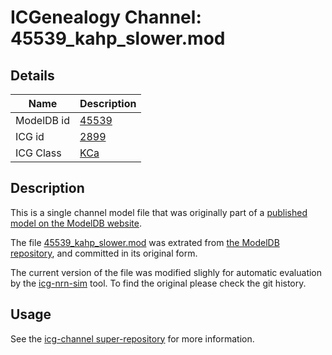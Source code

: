 # ICGenealogy Channel: 45539\_kahp\_slower.mod

## Details

Name | Description
---- | -----------
ModelDB id | [45539](http://senselab.med.yale.edu/ModelDB/ShowModel.cshtml?model=45539)
ICG id | [2899](http://icg.neurotheory.ox.ac.uk/channels/5/2899)
ICG Class | [KCa](http://icg.neurotheory.ox.ac.uk/channels/5)

## Description

This is a single channel model file that was originally part of a [published model on the ModelDB website](http://senselab.med.yale.edu/ModelDB/ShowModel.cshtml?model=45539).


The file [45539\_kahp\_slower.mod](45539_kahp_slower.mod) was extrated from [the ModelDB repository](http://senselab.med.yale.edu/ModelDB/ShowModel.cshtml?model=45539), and committed in its original form.

The current version of the file was modified slighly for automatic evaluation by the [icg-nrn-sim](https://github.com/icgenealogy/icg-nrn-sim) tool. To find the original please check the git history.


## Usage

See the [icg-channel super-repository](https://github.com/icgenealogy/icg-channels) for more information.